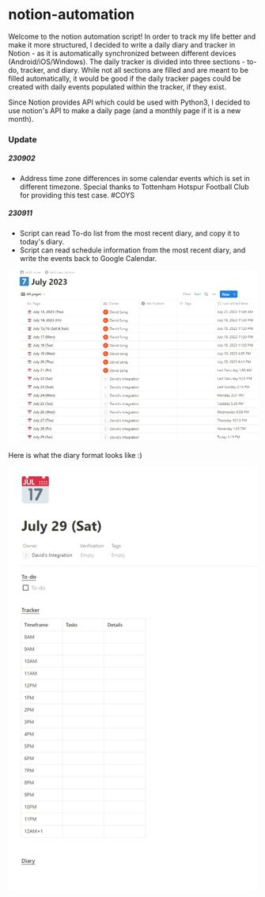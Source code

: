 ﻿# notion-automation

Welcome to the notion automation script! In order to track my life better and make it more structured, I decided to write a daily diary and tracker in Notion - as it is automatically synchronized between different devices (Android/iOS/Windows). The daily tracker is divided into three sections - to-do, tracker, and diary. While not all sections are filled and are meant to be filled automatically, it would be good if the daily tracker pages could be created with daily events populated within the tracker, if they exist.

Since Notion provides API which could be used with Python3, I decided to use notion's API to make a daily page (and a monthly page if it is a new month). 

### Update
##### 230902
- Address time zone differences in some calendar events which is set in different timezone. Special thanks to Tottenham Hotspur Football Club for providing this test case. #COYS

##### 230911
- Script can read To-do list from the most recent diary, and copy it to today's diary.
- Script can read schedule information from the most recent diary, and write the events back to Google Calendar.


![alt text](https://github.com/david4270/notion-automation/blob/main/files/monthly.png?raw=true)

Here is what the diary format looks like :)

![alt text](https://github.com/david4270/notion-automation/blob/main/files/diary.png?raw=true)
